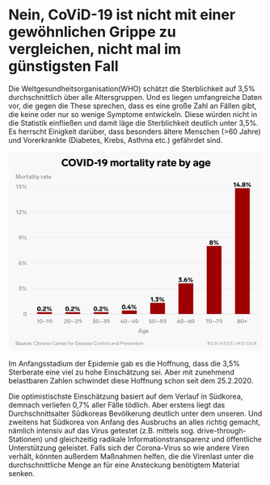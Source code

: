 # Nein, CoViD-19 ist nicht mit einer gewöhnlichen Grippe zu vergleichen, nicht mal im günstigsten Fall

Die Weltgesundheitsorganisation(WHO) schätzt die Sterblichkeit auf 3,5% durchschnittlich über alle Altersgruppen. 
Und es liegen umfangreiche Daten vor, die gegen die These sprechen, dass es eine große Zahl an Fällen gibt, die keine oder nur so wenige Symptome entwickeln.
Diese würden nicht in die Statistik einfließen und damit läge die Sterblichkeit deutlich unter 3,5%. Es herrscht Einigkeit darüber, dass besonders ältere Menschen (>60 Jahre) und Vorerkrankte (Diabetes, Krebs, Asthma etc.) gefährdet sind.

![Chart showing COVID-19's mortality rate tops at 14.8% on adults over 80 years old, and is less than 1% on people under 50](images/en/mortality.png)

Im Anfangsstadium der Epidemie gab es die Hoffnung, dass die 3,5% Sterberate eine viel zu hohe Einschätzung sei. Aber mit zunehmend belastbaren Zahlen schwindet diese Hoffnung schon seit dem 25.2.2020.
 
Die optimistischste Einschätzung basiert auf dem Verlauf in Südkorea, demnach
verliefen 0,7% aller Fälle tödlich. Aber erstens liegt das Durchschnittsalter Südkoreas Bevölkerung deutlich unter dem unseren. 
Und zweitens hat Südkorea von Anfang des Ausbruchs an alles richtig gemacht, nämlich intensiv auf das Virus getestet (z.B. mittels sog. drive-through-Stationen) und gleichzeitig radikale Informationstransparenz und  öffentliche Unterstützung geleistet.
Falls sich der Corona-Virus so wie andere Viren verhält, könnten außerdem Maßnahmen helfen, die die Virenlast unter die durchschnittliche Menge an für eine Ansteckung benötigtem Material senken.
